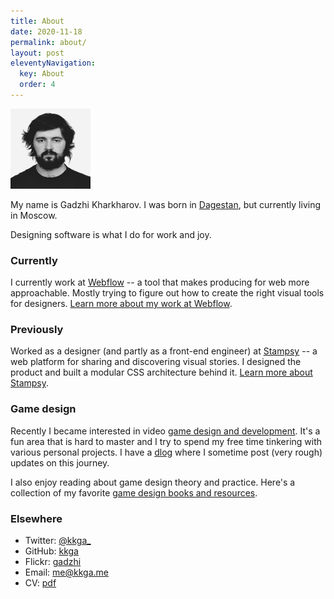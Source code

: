 ```yaml
---
title: About
date: 2020-11-18
permalink: about/
layout: post
eleventyNavigation:
  key: About
  order: 4
---
```


<img style="width: 8rem;" src="/img/face.jpg" />

My name is Gadzhi Kharkharov. I was born in [Dagestan](https://wikipedia.org/wiki/Dagestan), but currently living in Moscow.

Designing software is what I do for work and joy.

### Currently

I currently work at [Webflow](https://webflow.com) -- a tool that makes producing for web more approachable. Mostly trying to figure out how to create the right visual tools for designers.
[Learn more about my work at Webflow](/webflow).

### Previously

Worked as a designer (and partly as a front-end engineer) at [Stampsy](https://stampsy.com) -- a web platform for sharing and discovering visual stories. I designed the product and built a modular CSS architecture behind it.
[Learn more about Stampsy](/stampsy).

### Game design

Recently I became interested in video [game design and development](/tags/gamedev). It's a fun area that is hard to master and I try to spend my free time tinkering with various personal projects. I have a [dlog](/tags/dlog) where I sometime post (very rough) updates on this journey.

I also enjoy reading about game design theory and practice. Here's a collection of my favorite [game design books and resources](/notes/gamedesign-resources).

### Elsewhere

- Twitter: [@kkga\_](https://twitter.com/kkga_)
- GitHub: [kkga](https://github.com/kkga)
- Flickr: [gadzhi](https://flickr.com/gadzhi)
- Email: [me@kkga.me](mailto:me@kkga.me)
- CV: [pdf](static/about/cv.pdf)

